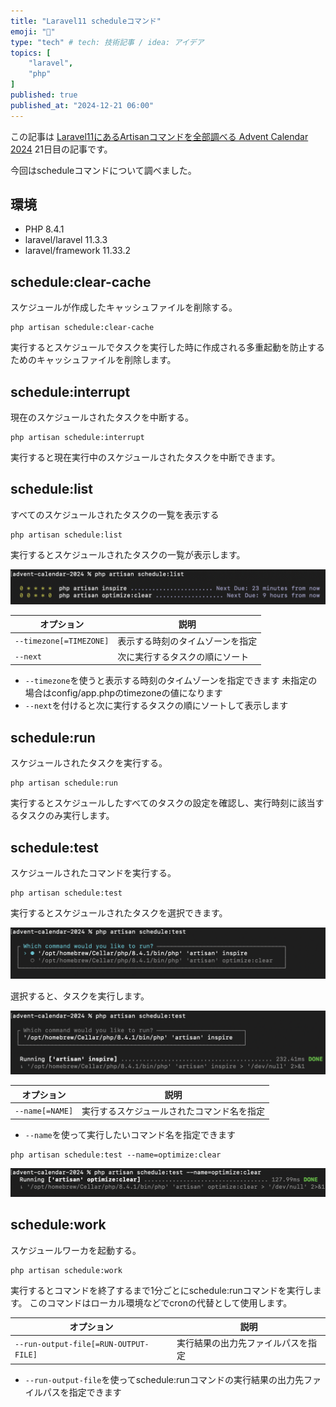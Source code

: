 ```yaml
---
title: "Laravel11 scheduleコマンド"
emoji: "👻"
type: "tech" # tech: 技術記事 / idea: アイデア
topics: [
    "laravel",
    "php"
]
published: true
published_at: "2024-12-21 06:00"
---
```


この記事は [Laravel11にあるArtisanコマンドを全部調べる Advent Calendar 2024](https://adventar.org/calendars/10674) 21日目の記事です。

今回はscheduleコマンドについて調べました。

## 環境

- PHP 8.4.1
- laravel/laravel 11.3.3
- laravel/framework 11.33.2

## schedule:clear-cache

スケジュールが作成したキャッシュファイルを削除する。

```
php artisan schedule:clear-cache
```

実行するとスケジュールでタスクを実行した時に作成される多重起動を防止するためのキャッシュファイルを削除します。

## schedule:interrupt

現在のスケジュールされたタスクを中断する。

```
php artisan schedule:interrupt
```

実行すると現在実行中のスケジュールされたタスクを中断できます。

## schedule:list

すべてのスケジュールされたタスクの一覧を表示する

```
php artisan schedule:list
```

実行するとスケジュールされたタスクの一覧が表示します。

![](/images/de4ada4f37846a/1.png)

| オプション | 説明 |
| --- | --- |
| `--timezone[=TIMEZONE]` | 表示する時刻のタイムゾーンを指定 |
| `--next` | 次に実行するタスクの順にソート |

- `--timezone`を使うと表示する時刻のタイムゾーンを指定できます
未指定の場合はconfig/app.phpのtimezoneの値になります
- `--next`を付けると次に実行するタスクの順にソートして表示します

## schedule:run

スケジュールされたタスクを実行する。

```
php artisan schedule:run
```

実行するとスケジュールしたすべてのタスクの設定を確認し、実行時刻に該当するタスクのみ実行します。

## schedule:test

スケジュールされたコマンドを実行する。

```
php artisan schedule:test
```

実行するとスケジュールされたタスクを選択できます。

![](/images/de4ada4f37846a/2.png)

選択すると、タスクを実行します。

![](/images/de4ada4f37846a/3.png)

| オプション | 説明 |
| --- | --- |
| `--name[=NAME]` | 実行するスケジュールされたコマンド名を指定 |

- `--name`を使って実行したいコマンド名を指定できます
```
php artisan schedule:test --name=optimize:clear
```
![](/images/de4ada4f37846a/4.png)

## schedule:work

スケジュールワーカを起動する。

```
php artisan schedule:work
```

実行するとコマンドを終了するまで1分ごとにschedule:runコマンドを実行します。
このコマンドはローカル環境などでcronの代替として使用します。

| オプション | 説明 |
| --- | --- |
| `--run-output-file[=RUN-OUTPUT-FILE]` | 実行結果の出力先ファイルパスを指定 |

- `--run-output-file`を使ってschedule:runコマンドの実行結果の出力先ファイルパスを指定できます
